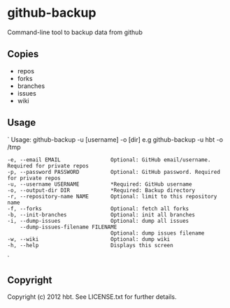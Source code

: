# github-backup

Command-line tool to backup data from github

## Copies 

* repos
* forks
* branches
* issues
* wiki


## Usage
`
Usage: github-backup -u [username] -o [dir]
e.g
github-backup -u hbt -o /tmp

    -e, --email EMAIL                Optional: GitHub email/username. Required for private repos
    -p, --password PASSWORD          Optional: GitHub password. Required for private repos
    -u, --username USERNAME          *Required: GitHub username
    -o, --output-dir DIR             *Required: Backup directory
    -r, --repository-name NAME       Optional: limit to this repository name
    -f, --forks                      Optional: fetch all forks
    -b, --init-branches              Optional: init all branches
    -i, --dump-issues                Optional: dump all issues
        --dump-issues-filename FILENAME
                                     Optional: dump issues filename
    -w, --wiki                       Optional: dump wiki
    -h, --help                       Displays this screen
`

## Copyright

Copyright (c) 2012 hbt. See LICENSE.txt for
further details.


